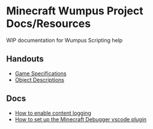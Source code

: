 # Minecraft Wumpus Project Docs/Resources
WIP documentation for Wumpus Scripting help

## Handouts
- [Game Specifications](./Game%20Specification.pdf)
- [Object Descriptions](./Object%20Descriptions.pdf)

## Docs
- [How to enable content logging](./EnablingContentLog.md)
- [How to set up the Minecraft Debugger vscode plugin](./MinecraftDebuggerSetup.md)